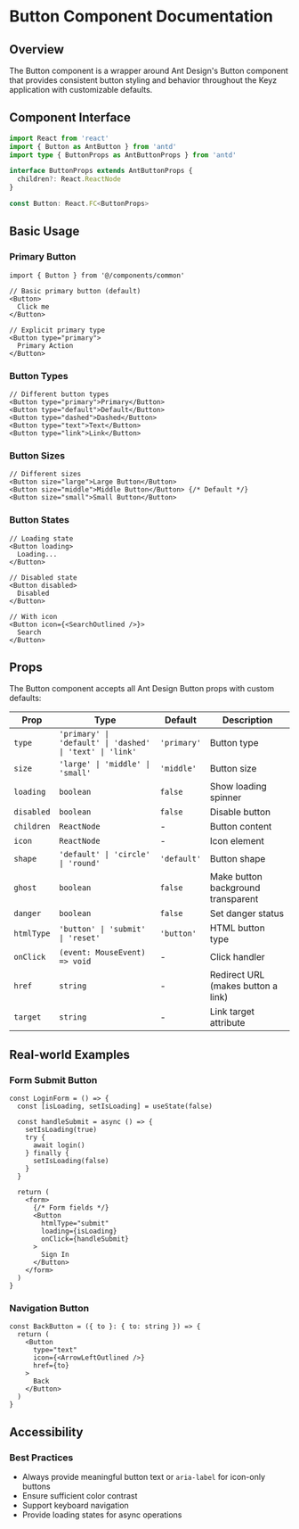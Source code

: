 # Button Component Documentation

## Overview
The Button component is a wrapper around Ant Design's Button component that provides consistent button styling and behavior throughout the Keyz application with customizable defaults.

## Component Interface

```typescript
import React from 'react'
import { Button as AntButton } from 'antd'
import type { ButtonProps as AntButtonProps } from 'antd'

interface ButtonProps extends AntButtonProps {
  children?: React.ReactNode
}

const Button: React.FC<ButtonProps>
```

## Basic Usage

### Primary Button
```tsx
import { Button } from '@/components/common'

// Basic primary button (default)
<Button>
  Click me
</Button>

// Explicit primary type
<Button type="primary">
  Primary Action
</Button>
```

### Button Types
```tsx
// Different button types
<Button type="primary">Primary</Button>
<Button type="default">Default</Button>
<Button type="dashed">Dashed</Button>
<Button type="text">Text</Button>
<Button type="link">Link</Button>
```

### Button Sizes
```tsx
// Different sizes
<Button size="large">Large Button</Button>
<Button size="middle">Middle Button</Button> {/* Default */}
<Button size="small">Small Button</Button>
```

### Button States
```tsx
// Loading state
<Button loading>
  Loading...
</Button>

// Disabled state
<Button disabled>
  Disabled
</Button>

// With icon
<Button icon={<SearchOutlined />}>
  Search
</Button>
```

## Props

The Button component accepts all Ant Design Button props with custom defaults:

| Prop | Type | Default | Description |
|------|------|---------|-------------|
| `type` | `'primary' \| 'default' \| 'dashed' \| 'text' \| 'link'` | `'primary'` | Button type |
| `size` | `'large' \| 'middle' \| 'small'` | `'middle'` | Button size |
| `loading` | `boolean` | `false` | Show loading spinner |
| `disabled` | `boolean` | `false` | Disable button |
| `children` | `ReactNode` | - | Button content |
| `icon` | `ReactNode` | - | Icon element |
| `shape` | `'default' \| 'circle' \| 'round'` | `'default'` | Button shape |
| `ghost` | `boolean` | `false` | Make button background transparent |
| `danger` | `boolean` | `false` | Set danger status |
| `htmlType` | `'button' \| 'submit' \| 'reset'` | `'button'` | HTML button type |
| `onClick` | `(event: MouseEvent) => void` | - | Click handler |
| `href` | `string` | - | Redirect URL (makes button a link) |
| `target` | `string` | - | Link target attribute |

## Real-world Examples

### Form Submit Button
```tsx
const LoginForm = () => {
  const [isLoading, setIsLoading] = useState(false)
  
  const handleSubmit = async () => {
    setIsLoading(true)
    try {
      await login()
    } finally {
      setIsLoading(false)
    }
  }

  return (
    <form>
      {/* Form fields */}
      <Button 
        htmlType="submit" 
        loading={isLoading}
        onClick={handleSubmit}
      >
        Sign In
      </Button>
    </form>
  )
}
```

### Navigation Button
```tsx
const BackButton = ({ to }: { to: string }) => {
  return (
    <Button 
      type="text" 
      icon={<ArrowLeftOutlined />}
      href={to}
    >
      Back
    </Button>
  )
}
```

## Accessibility

### Best Practices
- Always provide meaningful button text or `aria-label` for icon-only buttons
- Ensure sufficient color contrast
- Support keyboard navigation
- Provide loading states for async operations
